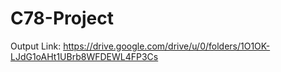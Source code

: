 # C78-Project

Output Link: https://drive.google.com/drive/u/0/folders/1O1OK-LJdG1oAHt1UBrb8WFDEWL4FP3Cs
